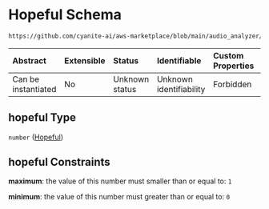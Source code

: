 # Hopeful Schema

```txt
https://github.com/cyanite-ai/aws-marketplace/blob/main/audio_analyzer/schemes/marketplace_v1/schema/TaggingV8.schema.json#/$defs/MoodAdvancedScoresV1/properties/hopeful
```



| Abstract            | Extensible | Status         | Identifiable            | Custom Properties | Additional Properties | Access Restrictions | Defined In                                                                     |
| :------------------ | :--------- | :------------- | :---------------------- | :---------------- | :-------------------- | :------------------ | :----------------------------------------------------------------------------- |
| Can be instantiated | No         | Unknown status | Unknown identifiability | Forbidden         | Allowed               | none                | [TaggingV8.schema.json\*](../out/TaggingV8.schema.json "open original schema") |

## hopeful Type

`number` ([Hopeful](taggingv8-defs-moodadvancedscoresv1-properties-hopeful.md))

## hopeful Constraints

**maximum**: the value of this number must smaller than or equal to: `1`

**minimum**: the value of this number must greater than or equal to: `0`
